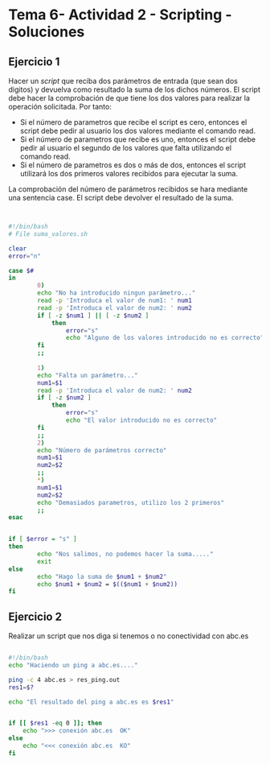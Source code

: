 # Tema 6- Actividad 2 - Scripting - Soluciones


 
## Ejercicio 1

Hacer un *script* que reciba dos parámetros de entrada (que sean dos digitos) y devuelva como resultado la suma de los dichos números. 
El script debe hacer la comprobación de que tiene los dos valores para realizar la operación solicitada.  Por tanto: 
- Si el número de parametros que recibe el script es cero, entonces el script debe pedir al usuario los dos valores mediante el comando read. 
- Si el número de parametros que recibe es uno, entonces el script debe pedir al usuario el segundo de los valores que falta utilizando el comando read.
- Si el número de parametros es dos o más de dos, entonces el script utilizará los dos primeros valores recibidos para ejecutar la suma.

La comprobación del número de parámetros recibidos se hara mediante una sentencia case. 
El script debe devolver el resultado de la suma. 

```bash


#!/bin/bash
# File suma_valores.sh

clear
error="n"

case $#
in
        0) 
        echo "No ha introducido ningun parámetro..."
        read -p 'Introduca el valor de num1: ' num1
        read -p 'Introduca el valor de num2: ' num2
        if [ -z $num1 ] || [ -z $num2 ]
            then 
                error="s"
                echo "Alguno de los valores introducido no es correcto"
        fi
        ;;
  
        1)
        echo "Falta un parámetro..."
        num1=$1
        read -p 'Introduca el valor de num2: ' num2
        if [ -z $num2 ]
            then
                error="s"
                echo "El valor introducido no es correcto"
        fi
        ;;
        2)
        echo "Número de parámetros correcto"
        num1=$1
        num2=$2
        ;;
        *)
        num1=$1
        num2=$2
        echo "Demasiados parametros, utilizo los 2 primeros"
        ;;
esac


if [ $error = "s" ]
then 
        echo "Nos salimos, no podemos hacer la suma....."
        exit
else
        echo "Hago la suma de $num1 + $num2"
        echo $num1 + $num2 = $(($num1 + $num2))
fi


```


## Ejercicio 2
  
Realizar un script que nos diga si tenemos o no conectividad con abc.es


```bash

#!/bin/bash
echo "Haciendo un ping a abc.es...."

ping -c 4 abc.es > res_ping.out
res1=$?

echo "El resultado del ping a abc.es es $res1"


if [[ $res1 -eq 0 ]]; then
    echo ">>> conexión abc.es  OK"
else
    echo "<<< conexión abc.es  KO"
fi
```